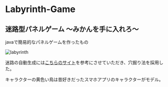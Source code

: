 # Labyrinth-Game
## 迷路型パネルゲーム 〜みかんを手に入れろ〜
javaで簡易的なパネルゲームを作ったもの

![labyrinth](https://user-images.githubusercontent.com/81272668/219070453-20a4c3d1-02f7-4142-ac09-2ecac62ab96f.png)

迷路の自動生成には[こちらのサイト](http://www5d.biglobe.ne.jp/stssk/maze/make.html)を参考にさせていただき、穴掘り法を採用した。

キャラクターの黄色い鳥は昔好きだったスマホアプリのキャラクターがモデル。
